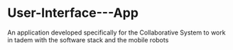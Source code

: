 # User-Interface---App
An application developed specifically for the Collaborative System to work in tadem with the software stack and the mobile robots
